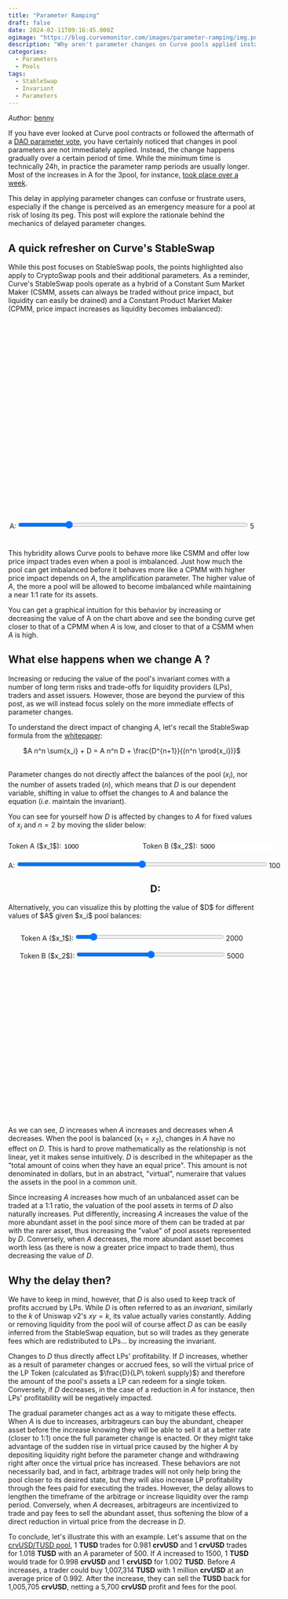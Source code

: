 ```yaml
---
title: "Parameter Ramping"
draft: false
date: 2024-02-11T09:16:45.000Z
ogimage: "https://blog.curvemonitor.com/images/parameter-ramping/img.png"
description: "Why aren't parameter changes on Curve pools applied instantly? This post dwelves into the reasons behind gradual parameter changes."
categories:
  - Parameters
  - Pools
tags:
  - StableSwap
  - Invariant
  - Parameters
---
```



_Author:_ [benny](https://warpcast.com/bennylada)

<script src="../../js/parameters/poolsim.js"></script>
<script src="https://cdn.jsdelivr.net/npm/chart.js"></script>

If you have ever looked at Curve pool contracts or followed the aftermath of a [DAO parameter vote](https://curvemonitor.com/#/dao/proposals), you have certainly noticed that changes in pool parameters are not immediately applied. Instead, the change happens gradually over a certain period of time. While the minimum time is technically 24h, in practice the parameter ramp periods are usually longer. 
Most of the increases in A for the 3pool, for instance, [took place over a week](https://etherscan.io/tx/0x46a054105e5519c06ef81e18616aac06c454eb6235c802e22fae62a641863750).

This delay in applying parameter changes can confuse or frustrate users, especially if the change is perceived as an emergency measure for a pool at risk of losing its peg. This post will explore the rationale behind the mechanics of delayed parameter changes.


## A quick refresher on Curve's StableSwap

While this post focuses on StableSwap pools, the points highlighted also apply to CryptoSwap pools and their additional parameters. 
As a reminder, Curve's StableSwap pools operate as a hybrid of a Constant Sum Market Maker (CSMM, assets can always be traded without price impact, but liquidity can easily be drained) and a Constant Product Market Maker (CPMM, price impact increases as liquidity becomes imbalanced):

<script src="../../js/parameters/ammChart.js"></script>

<style>
    #ammChartContainer {
        width: 770px;
        height: 400px;
    }

    #aSliderComp {
        width: 93%;
    }
</style>
<div style="text-align: center;">
<div id="ammChartContainer">
    <canvas id="ammCompChart"></canvas>
</div>
<label for="aSliderComp">A:</label>
<input type="range" id="aSliderComp" value="5" min="1" max="20">
<span id="aValueComp">5</span>
<br>
<br>
</div>


This hybridity allows Curve pools to behave more like CSMM and offer low price impact trades even when a pool is imbalanced. 
Just how much the pool can get imbalanced before it behaves more like a CPMM with higher price impact depends on $A$, the amplification parameter. 
The higher value of $A$, the more a pool will be allowed to become imbalanced while maintaining a near 1:1 rate for its assets.

You can get a graphical intuition for this behavior by increasing or decreasing the value of A on the chart above and see the bonding curve get closer to that of a CPMM when $A$ is low, and closer to that of a CSMM when $A$ is high.


## What else happens when we change A ?

Increasing or reducing the value of the pool's invariant comes with a number of long term risks and trade-offs for liquidity providers (LPs), traders and asset issuers. 
However, those are beyond the purview of this post, as we will instead focus solely on the more immediate effects of parameter changes.

To understand the direct impact of changing $A$, let's recall the StableSwap formula from the [whitepaper](https://curve.fi/files/stableswap-paper.pdf):
<div style="text-align: center;">
$A n^n \sum{x_i} + D = A n^n D + \frac{D^{n+1}}{(n^n \prod{x_i})}$
<br>
<br>
</div>

Parameter changes do not directly affect the balances of the pool ($x_i$), nor the number of assets traded ($n$), which means that $D$ is our dependent variable, shifting in value to offset the changes to $A$ and balance the equation (_i.e._ maintain the invariant).

You can see for yourself how $D$ is affected by changes to $A$ for fixed values of $x_i$ and $n=2$ by moving the slider below:


<style>
    #container {
        width: 600px;
        margin: auto;
    }
    .dValueDisplay {
        font-size: 20px;
        font-weight: bold;
        text-align: center;
        margin-top: 20px;
    }
    input[type="number"], input[type="range"] {
        width: 25%;
        border: 1px;
        margin: 10px 0; /* Small margin for vertical spacing */
    }
    #aSlider {
        width: 85%;
        text-align: center;
    }
</style>

<div id="container">
    <label for="x2Input">Token A ($x_1$):</label>
    <input type="number" id="x1Input" min="0" max="10000" value="1000">
    &nbsp; <!-- Non-breaking space for simple spacing -->
    <label for="x2Input">Token B ($x_2$):</label>
    <input type="number" id="x2Input" min="0" max="10000" value="5000">
    <br>
    <label for="aSlider">A:</label>
    <input type="range" id="aSlider" min="0" max="200" value="100">
    <span id="aValue">100</span>
    <div class="dValueDisplay" id="dValue">D: </div>
</div>

<script>
    document.addEventListener('DOMContentLoaded', function() {
        const x1Input = document.getElementById('x1Input');
        const x2Input = document.getElementById('x2Input');
        const aSlider = document.getElementById('aSlider');
        const aValue = document.getElementById('aValue');
        const dValueDisplay = document.getElementById('dValue');

        function updateDValue() {
            const xp = [parseInt(x1Input.value), parseInt(x2Input.value)];
            const A = parseInt(aSlider.value);
            const D = calculateD(xp, A);
            dValueDisplay.textContent = 'D: ' + D.toFixed(2);
        }

        x1Input.addEventListener('input', updateDValue);
        x2Input.addEventListener('input', updateDValue);
        aSlider.addEventListener('input', () => {
            aValue.textContent = aSlider.value;
            updateDValue();
        });

        updateDValue();
    });
</script>
<br> 
Alternatively, you can visualize this by plotting the value of $D$ for different values of $A$ given $x_i$ pool balances:
<br>
<br>

<style>
    #chartContainer {
        width: 770px;
        height: 300px;
    }
    input[type="range"] {
        width: 60%;
    }
</style>

<div style="text-align: center;">
<label for="x1Slider">Token A ($x_1$):</label>
<input type="range" id="x1Slider" min="1" max="10000" value="1000">
<span id="x1Value">2000</span>
<br>
<label for="x2Slider">Token B ($x_2$):</label>
<input type="range" id="x2Slider" min="1" max="10000" value="5000">
<span id="x2Value">5000</span>
<br>
<br>
<div id="chartContainer">
    <canvas id="ammChart"></canvas>
</div>
</div>

<script src="../../js/parameters/dChart.js"></script>

As we can see, $D$ increases when $A$ increases and decreases when $A$ decreases. When the pool is balanced ($x_1 = x_2$), changes in $A$ have no effect on $D$.
This is hard to prove mathematically as the relationship is not linear, yet it makes sense intuitively. 
$D$ is described in the whitepaper as the "total amount of coins when they have an equal price".
This amount is not denominated in dollars, but in an abstract, "virtual", numeraire that values the assets in the pool in a common unit.

Since increasing $A$ increases how much of an unbalanced asset can be traded at a 1:1 ratio, the valuation of the pool assets in terms of $D$ also naturally increases.
Put differently, increasing $A$ increases the value of the more abundant asset in the pool since more of them can be traded at par with the rarer asset, thus increasing the "value" of pool assets represented by $D$.
Conversely, when $A$ decreases, the more abundant asset becomes worth less (as there is now a greater price impact to trade them), thus decreasing the value of $D$.

## Why the delay then?

We have to keep in mind, however, that $D$ is also used to keep track of profits accrued by LPs. While $D$ is often referred to as an _invariant_, similarly to the $k$ of Uniswap v2's $xy = k$, its value actually varies constantly.
Adding or removing liquidity from the pool will of course affect $D$ as can be easily inferred from the StableSwap equation, but so will trades as they generate fees which are redistributed to LPs... by increasing the invariant.

Changes to $D$ thus directly affect LPs' profitability. If $D$ increases, whether as a result of parameter changes or accrued fees, so will the virtual price of the LP Token (calculated as $\frac{D}{LP\ token\ supply}$) and therefore the amount of the pool's assets a LP can redeem for a single token.
Conversely, if $D$ decreases, in the case of a reduction in $A$ for instance, then LPs' profitability will be negatively impacted.

The gradual parameter changes act as a way to mitigate these effects.
When $A$ is due to increases, arbitrageurs can buy the abundant, cheaper asset before the increase knowing they will be able to sell it at a better rate (closer to 1:1) once the full parameter change is enacted.
Or they might take advantage of the sudden rise in virtual price caused by the higher $A$ by depositing liquidity right before the parameter change and withdrawing right after once the virtual price has increased.
These behaviors are not necessarily bad, and in fact, arbitrage trades  will not only help bring the pool closer to its desired state, but they will also increase LP profitability through the fees paid for executing the trades.
However, the delay allows to lengthen the timeframe of the arbitrage or increase liquidity over the ramp period. 
Conversely, when $A$ decreases, arbitrageurs are incentivized to trade and pay fees to sell the abundant asset, thus softening the blow of a direct reduction in virtual price from the decrease in $D$.


To conclude, let's illustrate this with an example. Let's assume that on the [crvUSD/TUSD pool](https://etherscan.io/address/0x34d655069f4cac1547e4c8ca284ffff5ad4a8db0#code), 1 **TUSD** trades for 0.981 **crvUSD** and 1 **crvUSD** trades for 1.018 **TUSD** with an $A$ parameter of 500.
If $A$ increased to 1500, 1 **TUSD** would trade for 0.998 **crvUSD** and 1 **crvUSD** for 1.002 **TUSD**.
Before $A$ increases, a trader could buy 1,007,314 **TUSD** with 1 million **crvUSD** at an average price of 0.992.
After the increase, they can sell the **TUSD** back for 1,005,705 **crvUSD**, netting a 5,700 **crvUSD** profit and fees for the pool. 


